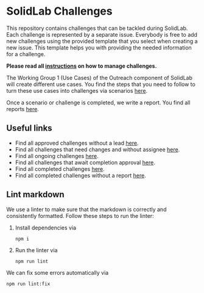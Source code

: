# SolidLab Challenges

This repository contains challenges that can be tackled during SolidLab.
Each challenge is represented by a separate issue.
Everybody is free to add new challenges using the provided template that you select when creating a new issue.
This template helps you with providing the needed information for a challenge.

**Please read all [instructions](./how-to-manage-issues.md) on how to manage challenges.**

The Working Group 1 (Use Cases) of the Outreach component of SolidLab will create different use cases.
You find the steps that you need to follow to turn these use cases into challenges via scenarios [here](use-case-flow.md).

Once a scenario or challenge is completed,
we write a report.
You find all reports [here](reports).

## Useful links

- Find all approved challenges without a lead [here](https://github.com/SolidLabResearch/Challenges/issues?q=is%3Aissue+is%3Aopen+no%3Aassignee+label%3A%22proposal%3A+approved+%E2%9C%85%22+label%3Achallenge).
- Find all challenges that need changes and without assignee [here](https://github.com/SolidLabResearch/Challenges/issues?q=is%3Aissue+is%3Aopen+no%3Aassignee+label%3A%22proposal%3A+changes+needed+%F0%9F%91%B7%22+label%3Achallenge+).
- Find all ongoing challenges [here](https://github.com/SolidLabResearch/Challenges/issues?q=is%3Aissue+is%3Aopen+label%3Achallenge+label%3Aongoing).
- Find all challenges that await completion approval [here](https://github.com/SolidLabResearch/Challenges/issues?q=is%3Aissue+is%3Aopen+label%3A%22completion%3A+pending+%E2%9D%93%22+label%3A%22challenge%22).
- Find all completed challenges [here](https://github.com/SolidLabResearch/Challenges/issues?q=is%3Aissue+is%3Aclosed+label%3A%22completion%3A+approved+%E2%9C%85%22).
- Find all completed challenges without a report [here](https://github.com/SolidLabResearch/Challenges/issues?q=is%3Aissue+label%3A%22report%3A+ongoing+%F0%9F%91%B7%E2%80%8D%E2%99%82%EF%B8%8F%22).

## Lint markdown

We use a linter to make sure that the markdown is correctly and consistently formatted.
Follow these steps to run the linter:

1. Install dependencies via

   ```shell
   npm i
   ```

2. Run the linter via

   ```shell
   npm run lint
   ```

We can fix some errors automatically via

```shell
npm run lint:fix
```
